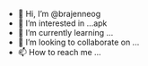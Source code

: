 - 👋 Hi, I’m @brajenneog
- 👀 I’m interested in ...apk
- 🌱 I’m currently learning ...
- 💞️ I’m looking to collaborate on ...
- 📫 How to reach me ...

<!---
brajenneog/brajenneog is a ✨ special ✨ repository because its `README.md` (this file) appears on your GitHub profile.
You can click the Preview link to take a look at your changes.
--->
